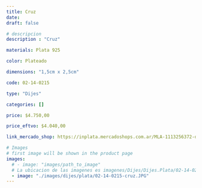 ```yaml
---
title: Cruz
date: 
draft: false

# descripcion
description : "Cruz"

materials: Plata 925

color: Plateado

dimensions: "1,5cm x 2,5cm"

code: 02-14-0215

type: "Dijes"

categories: []

price: $4.750,00

price_eftvo: $4.040,00

link_mercado_shop: https://inplata.mercadoshops.com.ar/MLA-1113256372-dije-de-plata-cruz-_JM

# Images
# first image will be shown in the product page
images:
  # - image: "images/path_to_image"
  # La ubicacion de las imagenes es imagenes/Dijes/Dijes.Plata/02-14-0215-cruz
  - image: "./images/dijes/plata/02-14-0215-cruz.JPG"
---
```

